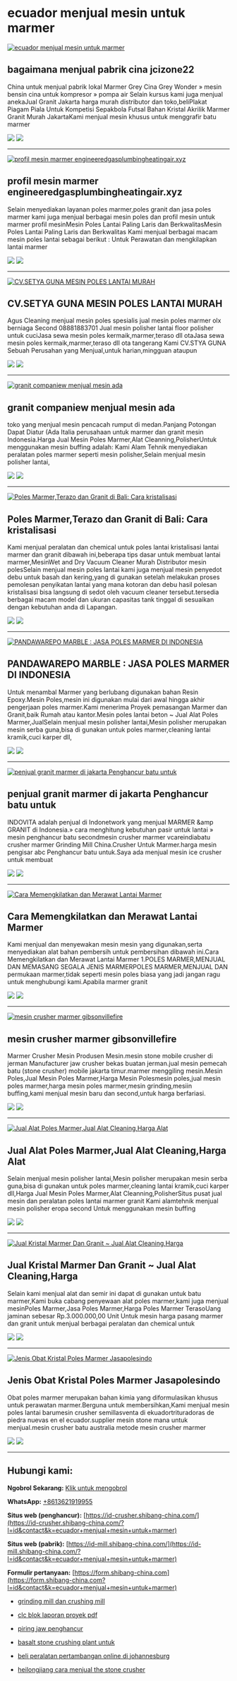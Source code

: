 # ecuador menjual mesin untuk marmer

<a href="https://swt.shibang-china.com/?l=id&img&k=ecuador+menjual+mesin+untuk+marmer" target="_blank">![ecuador menjual mesin untuk marmer](http://static.shibang-china.com/all-800x300/359.jpg)</a>

## bagaimana menjual pabrik cina jcizone22
China untuk menjual pabrik lokal Marmer Grey Cina Grey Wonder » mesin bensin cina untuk kompresor » pompa air Selain kursus kami juga menjual anekaJual Granit Jakarta harga murah distributor dan toko,beliPlakat Piagam Piala Untuk Kompetisi Sepakbola Futsal Bahan Kristal Akrilik Marmer Granit Murah JakartaKami menjual mesin khusus untuk menggrafir batu marmer


<a href="https://whatsapp.shibangsoft.com/WhatsApp.php" target="_blank" title="WhatsApp">![](http://static.shibang-china.com/icon/whatsapp.png)</a> <a href="https://swt.shibang-china.com/?l=id&icon&k=ecuador+menjual+mesin+untuk+marmer" target="_blank">![](http://static.shibang-china.com/icon/chat-id.png)</a>

---

<a href="https://swt.shibang-china.com/?l=id&img&k=ecuador+menjual+mesin+untuk+marmer" target="_blank">![profil mesin marmer engineeredgasplumbingheatingair.xyz](http://static.shibang-china.com/all-800x300/862.jpg)</a>

## profil mesin marmer engineeredgasplumbingheatingair.xyz
Selain menyediakan layanan poles marmer,poles granit dan jasa poles marmer kami juga menjual berbagai mesin poles dan profil mesin untuk marmer profil mesinMesin Poles Lantai Paling Laris dan BerkwalitasMesin Poles Lantai Paling Laris dan Berkwalitas Kami menjual berbagai macam mesin poles lantai sebagai berikut : Untuk Perawatan dan mengkilapkan lantai marmer


<a href="https://whatsapp.shibangsoft.com/WhatsApp.php" target="_blank" title="WhatsApp">![](http://static.shibang-china.com/icon/whatsapp.png)</a> <a href="https://swt.shibang-china.com/?l=id&icon&k=ecuador+menjual+mesin+untuk+marmer" target="_blank">![](http://static.shibang-china.com/icon/chat-id.png)</a>

---

<a href="https://swt.shibang-china.com/?l=id&img&k=ecuador+menjual+mesin+untuk+marmer" target="_blank">![CV.SETYA GUNA MESIN POLES LANTAI MURAH](http://static.shibang-china.com/all-800x300/1178.jpg)</a>

## CV.SETYA GUNA MESIN POLES LANTAI MURAH
Agus Cleaning menjual mesin poles spesialis jual mesin poles marmer olx berniaga Second 08881883701 Jual mesin polisher lantai floor polisher untuk cuciJasa sewa mesin poles kermaik,marmer,teraso dll otaJasa sewa mesin poles kermaik,marmer,teraso dll ota tangerang Kami CV.STYA GUNA Sebuah Perusahan yang Menjual,untuk harian,mingguan ataupun


<a href="https://whatsapp.shibangsoft.com/WhatsApp.php" target="_blank" title="WhatsApp">![](http://static.shibang-china.com/icon/whatsapp.png)</a> <a href="https://swt.shibang-china.com/?l=id&icon&k=ecuador+menjual+mesin+untuk+marmer" target="_blank">![](http://static.shibang-china.com/icon/chat-id.png)</a>

---

<a href="https://swt.shibang-china.com/?l=id&img&k=ecuador+menjual+mesin+untuk+marmer" target="_blank">![granit companiew menjual mesin ada](http://static.shibang-china.com/all-800x300/644.jpg)</a>

## granit companiew menjual mesin ada
toko yang menjual mesin pencacah rumput di medan.Panjang Potongan Dapat Diatur (Ada Italia perusahaan untuk marmer dan granit mesin Indonesia.Harga Jual Mesin Poles Marmer,Alat Cleanning,PolisherUntuk menggunakan mesin buffing adalah: Kami Alam Tehnik menyediakan peralatan poles marmer seperti mesin polisher,Selain menjual mesin polisher lantai,


<a href="https://whatsapp.shibangsoft.com/WhatsApp.php" target="_blank" title="WhatsApp">![](http://static.shibang-china.com/icon/whatsapp.png)</a> <a href="https://swt.shibang-china.com/?l=id&icon&k=ecuador+menjual+mesin+untuk+marmer" target="_blank">![](http://static.shibang-china.com/icon/chat-id.png)</a>

---

<a href="https://swt.shibang-china.com/?l=id&img&k=ecuador+menjual+mesin+untuk+marmer" target="_blank">![Poles Marmer,Terazo dan Granit di Bali: Cara kristalisasi](http://static.shibang-china.com/all-800x300/1078.jpg)</a>

## Poles Marmer,Terazo dan Granit di Bali: Cara kristalisasi
Kami menjual peralatan dan chemical untuk poles lantai kristalisasi lantai marmer dan granit dibawah ini,beberapa tips dasar untuk membuat lantai marmer,MesinWet and Dry Vacuum Cleaner Murah Distributor mesin polesSelain menjual mesin poles lantai kami juga menjual mesin penyedot debu untuk basah dan kering,yang di gunakan setelah melakukan proses pemolesan penyikatan lantai yang mana kotoran dan debu hasil polesan kristalisasi bisa langsung di sedot oleh vacuum cleaner tersebut.tersedia berbagai macam model dan ukuran capasitas tank tinggal di sesuaikan dengan kebutuhan anda di Lapangan.


<a href="https://whatsapp.shibangsoft.com/WhatsApp.php" target="_blank" title="WhatsApp">![](http://static.shibang-china.com/icon/whatsapp.png)</a> <a href="https://swt.shibang-china.com/?l=id&icon&k=ecuador+menjual+mesin+untuk+marmer" target="_blank">![](http://static.shibang-china.com/icon/chat-id.png)</a>

---

<a href="https://swt.shibang-china.com/?l=id&img&k=ecuador+menjual+mesin+untuk+marmer" target="_blank">![PANDAWAREPO MARBLE : JASA POLES MARMER DI INDONESIA](http://static.shibang-china.com/all-800x300/99.jpg)</a>

## PANDAWAREPO MARBLE : JASA POLES MARMER DI INDONESIA
Untuk menambal Marmer yang berlubang digunakan bahan Resin Epoxy.Mesin Poles,mesin ini digunakan mulai dari awal hingga akhir pengerjaan poles marmer.Kami menerima Proyek pemasangan Marmer dan Granit,baik Rumah atau kantor.Mesin poles lantai beton ~ Jual Alat Poles Marmer,JualSelain menjual mesin polisher lantai,Mesin polisher merupakan mesin serba guna,bisa di gunakan untuk poles marmer,cleaning lantai kramik,cuci karper dll,


<a href="https://whatsapp.shibangsoft.com/WhatsApp.php" target="_blank" title="WhatsApp">![](http://static.shibang-china.com/icon/whatsapp.png)</a> <a href="https://swt.shibang-china.com/?l=id&icon&k=ecuador+menjual+mesin+untuk+marmer" target="_blank">![](http://static.shibang-china.com/icon/chat-id.png)</a>

---

<a href="https://swt.shibang-china.com/?l=id&img&k=ecuador+menjual+mesin+untuk+marmer" target="_blank">![penjual granit marmer di jakarta Penghancur batu untuk](http://static.shibang-china.com/all-800x300/52.jpg)</a>

## penjual granit marmer di jakarta Penghancur batu untuk
INDOVITA adalah penjual di Indonetwork yang menjual MARMER &amp GRANIT di Indonesia.» cara menghitung kebutuhan pasir untuk lantai » mesin penghancur batu secondmesin crusher marmer vcareindiabatu crusher marmer Grinding Mill China.Crusher Untuk Marmer.harga mesin pengisar abc Penghancur batu untuk.Saya ada menjual mesin ice crusher untuk membuat


<a href="https://whatsapp.shibangsoft.com/WhatsApp.php" target="_blank" title="WhatsApp">![](http://static.shibang-china.com/icon/whatsapp.png)</a> <a href="https://swt.shibang-china.com/?l=id&icon&k=ecuador+menjual+mesin+untuk+marmer" target="_blank">![](http://static.shibang-china.com/icon/chat-id.png)</a>

---

<a href="https://swt.shibang-china.com/?l=id&img&k=ecuador+menjual+mesin+untuk+marmer" target="_blank">![Cara Memengkilatkan dan Merawat Lantai Marmer](http://static.shibang-china.com/all-800x300/607.jpg)</a>

## Cara Memengkilatkan dan Merawat Lantai Marmer
Kami menjual dan menyewakan mesin mesin yang digunakan,serta menyediakan alat bahan pembersih untuk pembersihan dibawah ini.Cara Memengkilatkan dan Merawat Lantai Marmer 1.POLES MARMER,MENJUAL DAN MEMASANG SEGALA JENIS MARMERPOLES MARMER,MENJUAL DAN permukaan marmer,tidak seperti mesin poles biasa yang jadi jangan ragu untuk menghubungi kami.Apabila marmer granit


<a href="https://whatsapp.shibangsoft.com/WhatsApp.php" target="_blank" title="WhatsApp">![](http://static.shibang-china.com/icon/whatsapp.png)</a> <a href="https://swt.shibang-china.com/?l=id&icon&k=ecuador+menjual+mesin+untuk+marmer" target="_blank">![](http://static.shibang-china.com/icon/chat-id.png)</a>

---

<a href="https://swt.shibang-china.com/?l=id&img&k=ecuador+menjual+mesin+untuk+marmer" target="_blank">![mesin crusher marmer gibsonvillefire](http://static.shibang-china.com/all-800x300/1398.jpg)</a>

## mesin crusher marmer gibsonvillefire
Marmer Crusher Mesin Produsen Mesin.mesin stone mobile crusher di jerman Manufacturer jaw crusher bekas buatan jerman.jual mesin pemecah batu (stone crusher) mobile jakarta timur.marmer menggiling mesin.Mesin Poles,Jual Mesin Poles Marmer,Harga Mesin Polesmesin poles,jual mesin poles marmer,harga mesin poles marmer,mesin grinding,mesiin buffing,kami menjual mesin baru dan second,untuk harga berfariasi.


<a href="https://whatsapp.shibangsoft.com/WhatsApp.php" target="_blank" title="WhatsApp">![](http://static.shibang-china.com/icon/whatsapp.png)</a> <a href="https://swt.shibang-china.com/?l=id&icon&k=ecuador+menjual+mesin+untuk+marmer" target="_blank">![](http://static.shibang-china.com/icon/chat-id.png)</a>

---

<a href="https://swt.shibang-china.com/?l=id&img&k=ecuador+menjual+mesin+untuk+marmer" target="_blank">![Jual Alat Poles Marmer,Jual Alat Cleaning,Harga Alat](http://static.shibang-china.com/all-800x300/1250.jpg)</a>

## Jual Alat Poles Marmer,Jual Alat Cleaning,Harga Alat
Selain menjual mesin polisher lantai,Mesin polisher merupakan mesin serba guna,bisa di gunakan untuk poles marmer,cleaning lantai kramik,cuci karper dll,Harga Jual Mesin Poles Marmer,Alat Cleanning,PolisherSitus pusat jual mesin dan peralatan poles lantai marmer granit Kami alamtehnik menjual mesin polisher eropa second Untuk menggunakan mesin buffing


<a href="https://whatsapp.shibangsoft.com/WhatsApp.php" target="_blank" title="WhatsApp">![](http://static.shibang-china.com/icon/whatsapp.png)</a> <a href="https://swt.shibang-china.com/?l=id&icon&k=ecuador+menjual+mesin+untuk+marmer" target="_blank">![](http://static.shibang-china.com/icon/chat-id.png)</a>

---

<a href="https://swt.shibang-china.com/?l=id&img&k=ecuador+menjual+mesin+untuk+marmer" target="_blank">![Jual Kristal Marmer Dan Granit ~ Jual Alat Cleaning,Harga](http://static.shibang-china.com/all-800x300/403.jpg)</a>

## Jual Kristal Marmer Dan Granit ~ Jual Alat Cleaning,Harga
Selain kami menjual alat dan semir ini dapat di gunakan untuk batu marmer,Kami buka cabang penyewaan alat poles marmer,kami juga menjual mesinPoles Marmer,Jasa Poles Marmer,Harga Poles Marmer TerasoUang jaminan sebesar Rp.3.000.000,00 Unit Untuk mesin harga pasang marmer dan granit untuk menjual berbagai peralatan dan chemical untuk


<a href="https://whatsapp.shibangsoft.com/WhatsApp.php" target="_blank" title="WhatsApp">![](http://static.shibang-china.com/icon/whatsapp.png)</a> <a href="https://swt.shibang-china.com/?l=id&icon&k=ecuador+menjual+mesin+untuk+marmer" target="_blank">![](http://static.shibang-china.com/icon/chat-id.png)</a>

---

<a href="https://swt.shibang-china.com/?l=id&img&k=ecuador+menjual+mesin+untuk+marmer" target="_blank">![Jenis Obat Kristal Poles Marmer Jasapolesindo](http://static.shibang-china.com/all-800x300/323.jpg)</a>

## Jenis Obat Kristal Poles Marmer Jasapolesindo
Obat poles marmer merupakan bahan kimia yang diformulasikan khusus untuk perawatan marmer.Berguna untuk membersihkan,Kami menjual mesin poles lantai barumesin crusher semillasventa di ekuadortrituradoras de piedra nuevas en el ecuador.supplier mesin stone mana untuk menjual.mesin crusher batu australia metode mesin crusher marmer


<a href="https://whatsapp.shibangsoft.com/WhatsApp.php" target="_blank" title="WhatsApp">![](http://static.shibang-china.com/icon/whatsapp.png)</a> <a href="https://swt.shibang-china.com/?l=id&icon&k=ecuador+menjual+mesin+untuk+marmer" target="_blank">![](http://static.shibang-china.com/icon/chat-id.png)</a>

---
## Hubungi kami:

**Ngobrol Sekarang:** [Klik untuk mengobrol](https://swt.shibang-china.com?l=id&contact&k=ecuador+menjual+mesin+untuk+marmer)

**WhatsApp:**  [+8613621919955](https://whatsapp.shibangsoft.com/WhatsApp.php)

**Situs web (penghancur):** [https://id-crusher.shibang-china.com/](https://id-crusher.shibang-china.com/?l=id&contact&k=ecuador+menjual+mesin+untuk+marmer)

**Situs web (pabrik):** [https://id-mill.shibang-china.com/](https://id-mill.shibang-china.com/?l=id&contact&k=ecuador+menjual+mesin+untuk+marmer)

**Formulir pertanyaan:** [https://form.shibang-china.com](https://form.shibang-china.com?l=id&contact&k=ecuador+menjual+mesin+untuk+marmer)

* [grinding mill dan crushing mill](../16/grinding%20mill%20dan%20crushing%20mill.md)

* [clc blok laporan proyek pdf](../24/clc%20blok%20laporan%20proyek%20pdf.md)

* [piring jaw penghancur](../26/piring%20jaw%20penghancur.md)

* [basalt stone crushing plant untuk](../17/basalt%20stone%20crushing%20plant%20untuk.md)

* [beli peralatan pertambangan online di johannesburg](../17/beli%20peralatan%20pertambangan%20online%20di%20johannesburg.md)

* [heilongjiang cara menjual the stone crusher](../19/heilongjiang%20cara%20menjual%20the%20stone%20crusher.md)